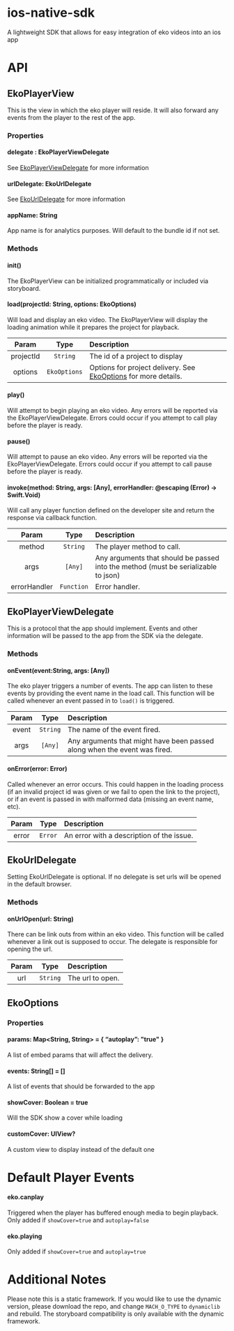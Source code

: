 # ios-native-sdk
A lightweight SDK that allows for easy integration of eko videos into an ios app

# API
## EkoPlayerView
This is the view in which the eko player will reside. It will also forward any events from the player to the rest of the app.
### Properties
#### delegate : EkoPlayerViewDelegate
See [EkoPlayerViewDelegate](#ekoplayerviewdelegate) for more information
#### urlDelegate: EkoUrlDelegate
See [EkoUrlDelegate](#ekourldelegate) for more information
#### appName: String
App name is for analytics purposes. Will default to the bundle id if not set.
### Methods
#### init()
The EkoPlayerView can be initialized programmatically or included via storyboard.
#### load(projectId: String, options: EkoOptions)
Will load and display an eko video. The EkoPlayerView will display the loading animation while it prepares the project for playback.

| Param           | Type           | Description  |
| :-------------: |:--------------:| :------------|
| projectId | `String` | The id of a project to display |
| options | `EkoOptions` | Options for project delivery. See [EkoOptions](#ekooptions) for more details. |

#### play()
Will attempt to begin playing an eko video. Any errors will be reported via the EkoPlayerViewDelegate. Errors could occur if you attempt to call play before the player is ready.
#### pause()
Will attempt to pause an eko video. Any errors will be reported via the EkoPlayerViewDelegate. Errors could occur if you attempt to call pause before the player is ready.
#### invoke(method: String, args: [Any], errorHandler: @escaping (Error) -> Swift.Void)
Will call any player function defined on the developer site and return the response via callback function.

| Param           | Type           | Description  |
| :-------------: |:--------------:| :------------|
| method | `String` | The player method to call. |
| args | `[Any]` | Any arguments that should be passed into the method (must be serializable to json) |
| errorHandler | `Function` | Error handler. |

## EkoPlayerViewDelegate
This is a protocol that the app should implement. Events and other information will be passed to the app from the SDK via the delegate.
### Methods
#### onEvent(event:String, args: [Any])
The eko player triggers a number of events. The app can listen to these events by providing the event name in the load call. This function will be called whenever an event passed in to `load()` is triggered.

| Param           | Type           | Description  |
| :-------------: |:--------------:| :------------|
| event | `String` | The name of the event fired. |
| args | `[Any]` | Any arguments that might have been passed along when the event was fired. |

#### onError(error: Error)
Called whenever an error occurs. This could happen in the loading process (if an invalid project id was given or we fail to open the link to the project), or if an event is passed in with malformed data (missing an event name, etc).

| Param           | Type           | Description  |
| :-------------: |:--------------:| :------------|
| error | `Error` | An error with a description of the issue. |

## EkoUrlDelegate
Setting EkoUrlDelegate is optional. If no delegate is set urls will be opened in the default browser.
### Methods
#### onUrlOpen(url: String)
There can be link outs from within an eko video. This function will be called whenever a link out is supposed to occur. The delegate is responsible for opening the url.

| Param           | Type           | Description  |
| :-------------: |:--------------:| :------------|
| url | `String` | The url to open. |

## EkoOptions
### Properties
#### params: Map<String, String> = { “autoplay”: "true" }
A list of embed params that will affect the delivery.
#### events: String[] = []
A list of events that should be forwarded to the app
#### showCover: Boolean = true
Will the SDK show a cover while loading
#### customCover: UIView?
A custom view to display instead of the default one

# Default Player Events
#### eko.canplay
Triggered when the player has buffered enough media to begin playback. Only added if `showCover=true` and `autoplay=false`
#### eko.playing
Only added if `showCover=true` and `autoplay=true`

# Additional Notes
Please note this is a static framework. If you would like to use the dynamic version, please download the repo, and change `MACH_O_TYPE` to  `dynamiclib` and rebuild. The storyboard compatibility is only available with the dynamic framework.

